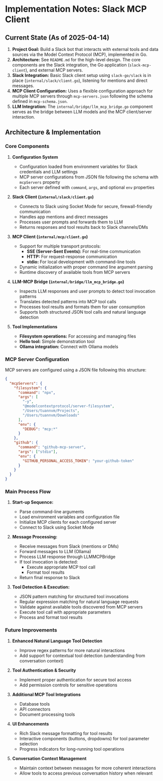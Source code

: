 # Implementation Notes: Slack MCP Client

## Current State (As of 2025-04-14)

1.  **Project Goal:** Build a Slack bot that interacts with external tools and data sources via the Model Context Protocol (MCP), implemented in Go.
2.  **Architecture:** See `README.md` for the high-level design. The core components are the Slack integration, the Go application (`slack-mcp-client`), and external MCP servers.
3.  **Slack Integration:** Basic Slack client setup using `slack-go/slack` is in place (`internal/slack/client.go`), listening for mentions and direct messages.
4.  **MCP Client Configuration:** Uses a flexible configuration approach for multiple MCP servers through `mcp-servers.json` following the schema defined in `mcp-schema.json`.
5.  **LLM Integration:** The `internal/bridge/llm_mcp_bridge.go` component serves as the bridge between LLM models and the MCP client/server interaction.

## Architecture & Implementation

### Core Components

1. **Configuration System**
   - Configuration loaded from environment variables for Slack credentials and LLM settings
   - MCP server configurations from JSON file following the schema with `mcpServers` property
   - Each server defined with `command`, `args`, and optional `env` properties

2. **Slack Client (`internal/slack/client.go`)**
   - Connects to Slack using Socket Mode for secure, firewall-friendly communication
   - Handles app mentions and direct messages
   - Processes user prompts and forwards them to LLM
   - Returns responses and tool results back to Slack channels/DMs

3. **MCP Client (`internal/mcp/client.go`)**
   - Support for multiple transport protocols:
     - **SSE (Server-Sent Events):** For real-time communication
     - **HTTP:** For request-response communication
     - **stdio:** For local development with command-line tools
   - Dynamic initialization with proper command line argument parsing
   - Runtime discovery of available tools from MCP servers

4. **LLM-MCP Bridge (`internal/bridge/llm_mcp_bridge.go`)**
   - Inspects LLM responses and user prompts to detect tool invocation patterns
   - Translates detected patterns into MCP tool calls
   - Processes tool results and formats them for user consumption
   - Supports both structured JSON tool calls and natural language detection

5. **Tool Implementations**
   - **Filesystem operations:** For accessing and managing files
   - **Hello tool:** Simple demonstration tool
   - **Ollama integration:** Connect with Ollama models

### MCP Server Configuration

MCP servers are configured using a JSON file following this structure:

```json
{
  "mcpServers": {
    "filesystem": {
      "command": "npx",
      "args": [
        "-y",
        "@modelcontextprotocol/server-filesystem",
        "/Users/tuannvm/Projects",
        "/Users/tuannvm/Downloads"
      ],
      "env": {
        "DEBUG": "mcp:*"
      }
    },
    "github": {
      "command": "github-mcp-server",
      "args": ["stdio"],
      "env": {
        "GITHUB_PERSONAL_ACCESS_TOKEN": "your-github-token"
      }
    }
  }
}
```

### Main Process Flow

1. **Start-up Sequence:**
   - Parse command-line arguments
   - Load environment variables and configuration file
   - Initialize MCP clients for each configured server
   - Connect to Slack using Socket Mode

2. **Message Processing:**
   - Receive messages from Slack (mentions or DMs)
   - Forward messages to LLM (Ollama)
   - Process LLM response through LLMMCPBridge
   - If tool invocation is detected:
     - Execute appropriate MCP tool call
     - Format tool results
   - Return final response to Slack

3. **Tool Detection & Execution:**
   - JSON pattern matching for structured tool invocations
   - Regular expression matching for natural language requests
   - Validate against available tools discovered from MCP servers
   - Execute tool call with appropriate parameters
   - Process and format tool results

### Future Improvements

1. **Enhanced Natural Language Tool Detection**
   - Improve regex patterns for more natural interactions
   - Add support for contextual tool detection (understanding from conversation context)

2. **Tool Authentication & Security**
   - Implement proper authentication for secure tool access
   - Add permission controls for sensitive operations

3. **Additional MCP Tool Integrations**
   - Database tools
   - API connectors
   - Document processing tools

4. **UI Enhancements**
   - Rich Slack message formatting for tool results
   - Interactive components (buttons, dropdowns) for tool parameter selection
   - Progress indicators for long-running tool operations

5. **Conversation Context Management**
   - Maintain context between messages for more coherent interactions
   - Allow tools to access previous conversation history when relevant
